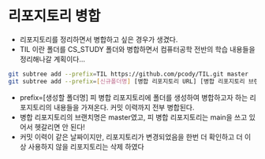 # 리포지토리 병합
- 리포지토리를 정리하면서 병합하고 싶은 경우가 생겼다.
- TIL 이란 폴더를 CS_STUDY 폴더와 병합하면서 컴퓨터공학 전반의 학습 내용들을 정리해나갈 계획이다...

```bash
git subtree add --prefix=TIL https://github.com/pcody/TIL.git master
git subtree add --prefix=[신규폴더명] [병합 리포지토리 URL] [병합 리포지토리 브랜치명]
```

- prefix=[생성할 폴더명] 피 병합 리포지토리에 폴더를 생성하여 병합하고자 하는 리포지토리의 내용들을 가져온다. 커밋 이력까지 전부 병합된다.
- 병합 리포지토리의 브랜치명은 master였고, 피 병합 리포지토리는 main을 쓰고 있어서 헷갈리면 안 된다!
- 커밋 이력이 같은 날짜이지만, 리포지토리가 변경되었음을 한번 더 확인하고 더 이상 사용하지 않을 리포지토리는 삭제 하였다